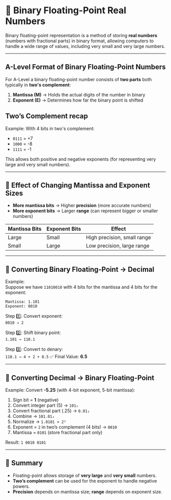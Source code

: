 # 🧮 Binary Floating-Point Real Numbers

Binary floating-point representation is a method of storing **real numbers** (numbers with fractional parts) in binary format, allowing computers to handle a wide range of values, including very small and very large numbers.

---

## A-Level Format of Binary Floating-Point Numbers

For A-Level a binary floating-point number consists of **two parts** both typically in **two's complement**:

1. **Mantissa (M)** → Holds the actual digits of the number in binary
2. **Exponent (E)** → Determines how far the binary point is shifted 


## Two’s Complement recap

Example: With 4 bits in two's complement:

- `0111` = +7  
- `1000` = -8  
- `1111` = -1  

This allows both positive and negative exponents (for representing very large and very small numbers).

---

## 🧮 Effect of Changing Mantissa and Exponent Sizes

- **More mantissa bits** → Higher **precision** (more accurate numbers)
- **More exponent bits** → Larger **range** (can represent bigger or smaller numbers)

| Mantissa Bits | Exponent Bits | Effect |
|---------------|--------------|--------|
| Large         | Small        | High precision, small range |
| Small         | Large        | Low precision, large range  |

---

## 🔄 Converting Binary Floating-Point → Decimal

Example:  
Suppose we have `11010010` with 4 bits for the mantissa and 4 bits for the exponent:
```
Mantissa: 1.101
Exponent: 0010  
```
Step 1️⃣: Convert exponent:  
`0010 → 2`  

Step 2️⃣: Shift binary point:  
`1.101 → 110.1`  

Step 3️⃣: Convert to denary:  
`110.1 → 4 + 2 + 0.5` 
✅ Final Value: **6.5**

---

## 🔄 Converting Decimal → Binary Floating-Point

Example: Convert **-5.25** (with 4-bit exponent, 5-bit mantissa):  
1. Sign bit = **1** (negative)  
2. Convert integer part (5) → `101₂`  
3. Convert fractional part (.25) → `0.01₂`  
4. Combine → `101.01₂`  
5. Normalize → `1.0101 × 2²`  
6. Exponent = `2` in two’s complement (4 bits) → `0010`  
7. Mantissa = `0101` (store fractional part only)  

Result: `1 0010 0101`

---

## 🧠 Summary
- Floating-point allows storage of **very large** and **very small** numbers.
- **Two’s complement** can be used for the exponent to handle negative powers.
- **Precision** depends on mantissa size; **range** depends on exponent size.

